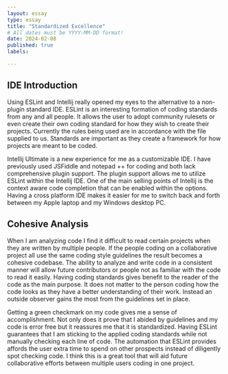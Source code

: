 ```yaml
---
layout: essay
type: essay
title: "Standardized Excellence"
# All dates must be YYYY-MM-DD format!
date: 2024-02-08
published: true
labels:

---
```

## IDE Introduction
Using ESLint and Intellij really opened my eyes to the alternative to a non-plugin standard IDE. ESLint is an interesting formation of coding standards from any and all people. It allows the user to adopt community rulesets or even create their own coding standard for how they wish to create their projects. Currently the rules being used are in accordance with the file supplied to us. Standards are important as they create a framework for how projects are meant to be coded. 

Intellij Ultimate is a new experience for me as a customizable IDE. I have previously used JSFiddle and notepad ++ for coding and both lack comprehensive plugin support. The plugin support allows me to utilize ESLint within the Intellij IDE. One of the main selling points of Intellij is the context aware code completion that can be enabled within the options. Having a cross platform IDE makes it easier for me to switch back and forth between my Apple laptop and my Windows desktop PC. 

## Cohesive Analysis
When I am analyzing code I find it difficult to read certain projects when they are written by multiple people. If the people coding on a collaborative project all use the same coding style guidelines the result becomes a cohesive codebase. The ability to analyze and write code in a consistent manner will allow future contributors or people not as familiar with the code to read it easily. Having coding standards gives benefit to the reader of the code as the main purpose. It does not matter to the person coding how the code looks as they have a better understanding of their work. Instead an outside observer gains the most from the guidelines set in place.

Getting a green checkmark on my code gives me a sense of accomplishment. Not only does it prove that I abided by guidelines and my code is error free but it reassures me that it is standardized. Having ESLint guarantees that I am sticking to the applied coding standards while not manually checking each line of code. The automation that ESLint provides affords the user extra time to spend on other prospects instead of diligently spot checking code. I think this is a great tool that will aid future collaborative efforts between multiple users coding in one project.  
